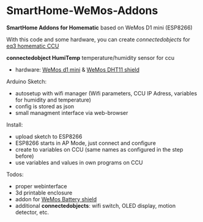 # SmartHome-WeMos-Addons
**SmartHome Addons for Homematic** based on WeMos D1 mini (ESP8266)

With this code and some hardware, you can create *connectedobjects* for [eq3 homematic CCU](http://www.eq-3.de/produkte/homematic.html)

__connectedobject HumiTemp__
temperature/humidity sensor for ccu

* hardware: [WeMos d1 mini](https://www.wemos.cc/product/d1-mini.html) & [WeMos DHT11 shield](https://www.wemos.cc/product/dht-shield.html)


Arduino Sketch:
* autosetup with wifi manager 
  (Wifi parameters, CCU IP Adress, variables for humidity and temperature) 
* config is stored as json
* small managment interface via web-browser


Install:
* upload sketch to ESP8266
* ESP8266 starts in AP Mode, just connect and configure
* create to variables on CCU (same names as configured in the step before)
* use variables and values in own programs on CCU


Todos:
* proper webinterface
* 3d printable enclosure
* addon for [WeMos Battery shield](https://www.wemos.cc/product/battery-shield.html)
* additional **connectedobjects**: wifi switch, OLED display, motion detector, etc.




  
 
